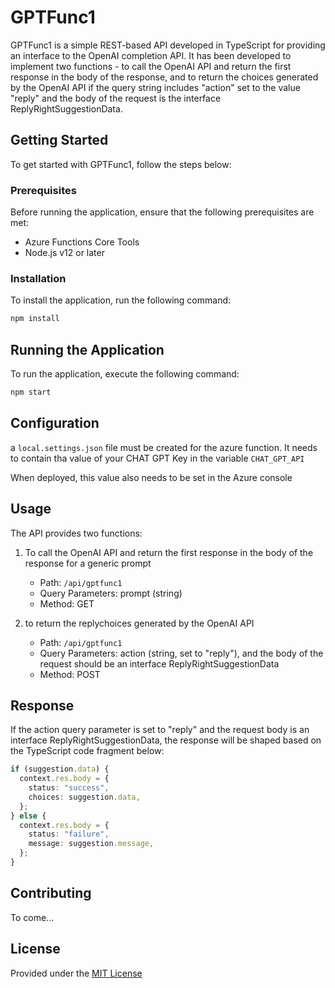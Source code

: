 # GPTFunc1

GPTFunc1 is a simple REST-based API developed in TypeScript for providing an interface to the OpenAI completion API. It has been developed to implement two functions - to call the OpenAI API and return the first response in the body of the response, and to return the choices generated by the OpenAI API if the query string includes "action" set to the value "reply" and the body of the request is the interface ReplyRightSuggestionData.

## Getting Started

To get started with GPTFunc1, follow the steps below:

### Prerequisites

Before running the application, ensure that the following prerequisites are met:

- Azure Functions Core Tools
- Node.js v12 or later

### Installation

To install the application, run the following command:

```sh
npm install
```

## Running the Application

To run the application, execute the following command:

```sh
npm start
```

## Configuration

a `local.settings.json` file must be created for the azure function. It needs to contain tha value of your CHAT GPT Key in the variable `CHAT_GPT_API`

When deployed, this value also needs to be set in the Azure console

## Usage

The API provides two functions:

1. To call the OpenAI API and return the first response in the body of the response for a generic prompt

   - Path: `/api/gptfunc1`
   - Query Parameters: prompt (string)
   - Method: GET

2. to return the replychoices generated by the OpenAI API

   - Path: `/api/gptfunc1`
   - Query Parameters: action (string, set to "reply"), and the body of the request should be an interface ReplyRightSuggestionData
   - Method: POST

## Response

If the action query parameter is set to "reply" and the request body is an interface ReplyRightSuggestionData, the response will be shaped based on the TypeScript code fragment below:

```typescript
if (suggestion.data) {
  context.res.body = {
    status: "success",
    choices: suggestion.data,
  };
} else {
  context.res.body = {
    status: "failure",
    message: suggestion.message,
  };
}
```

## Contributing

To come...

## License

Provided under the [MIT License](LICENSE.md)
